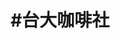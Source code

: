 ---
layout: tag
title: "#台大咖啡社"
tag: 台大咖啡社
language: zh-Hant-TW
language_reference: "#ntucoffee"
---